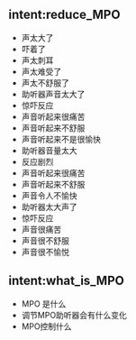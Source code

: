 ## intent:reduce_MPO
- 声太大了
- 吓着了
- 声太刺耳 
- 声太难受了
- 声太不舒服了
- 助听器声音太大了
- 惊吓反应
- 声音听起来很痛苦
- 声音听起来不舒服
- 声音听起来不是很愉快
- 助听器音量太大
- 反应剧烈
- 声音听起来很痛苦
- 声音听起来不舒服
- 声音令人不愉快
- 助听器太大声了
- 惊吓反应
- 声音很痛苦
- 声音很不舒服
- 声音很不愉悦

## intent:what_is_MPO
- MPO 是什么
- 调节MPO助听器会有什么变化
- MPO控制什么